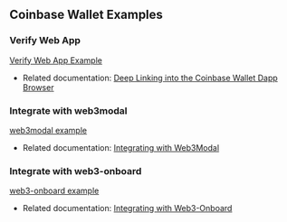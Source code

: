 ## Coinbase Wallet Examples

### Verify Web App

[Verify Web App Example](verify-webapp/)

- Related documentation: [Deep Linking into the Coinbase Wallet Dapp Browser](https://docs.cloud.coinbase.com/wallet-sdk/docs/deep-link-into-dapp-browser)

### Integrate with web3modal

[web3modal example](web3modal-demo/)

- Related documentation: [Integrating with Web3Modal](https://docs.cloud.coinbase.com/wallet-sdk/docs/web3modal)

### Integrate with web3-onboard

[web3-onboard example](web3-onboard-demo/)

- Related documentation: [Integrating with Web3-Onboard](https://docs.cloud.coinbase.com/wallet-sdk/docs/web3-onboard)
